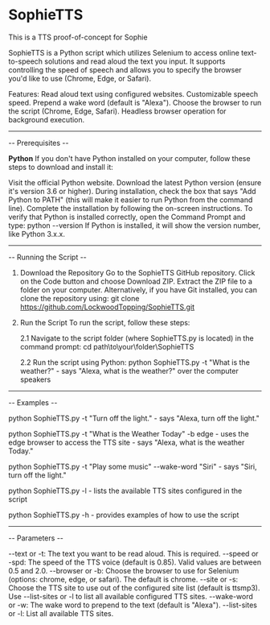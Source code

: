 # SophieTTS
This is a TTS proof-of-concept for Sophie

SophieTTS is a Python script which utilizes Selenium to access online text-to-speech solutions and read aloud the text you input. It supports controlling the speed of speech and allows you to specify the browser you'd like to use (Chrome, Edge, or Safari).

Features:
Read aloud text using configured websites.
Customizable speech speed.
Prepend a wake word (default is "Alexa").
Choose the browser to run the script (Chrome, Edge, Safari).
Headless browser operation for background execution.


---------------------
--  Prerequisites  --

**Python**
If you don't have Python installed on your computer, follow these steps to download and install it:

Visit the official Python website.
Download the latest Python version (ensure it's version 3.6 or higher).
During installation, check the box that says "Add Python to PATH" (this will make it easier to run Python from the command line).
Complete the installation by following the on-screen instructions.
To verify that Python is installed correctly, open the Command Prompt and type:
  python --version
If Python is installed, it will show the version number, like Python 3.x.x.


--------------------------
--  Running the Script  --

1. Download the Repository
Go to the SophieTTS GitHub repository.
Click on the Code button and choose Download ZIP.
Extract the ZIP file to a folder on your computer.
Alternatively, if you have Git installed, you can clone the repository using:
  git clone https://github.com/LockwoodTopping/SophieTTS.git

2. Run the Script
To run the script, follow these steps:

    2.1 Navigate to the script folder (where SophieTTS.py is located) in the command prompt:
      cd path\to\your\folder\SophieTTS

    2.2 Run the script using Python:
      python SophieTTS.py -t "What is the weather?"
        - says "Alexa, what is the weather?" over the computer speakers


----------------
--  Examples  --

  python SophieTTS.py -t "Turn off the light."
    - says "Alexa, turn off the light."

  python SophieTTS.py -t "What is the Weather Today" -b edge
    - uses the edge browser to access the TTS site
    - says "Alexa, what is the weather Today."

  python SophieTTS.py -t "Play some music" --wake-word "Siri"
    - says "Siri, turn off the light."

  python SophieTTS.py -l
    - lists the available TTS sites configured in the script

  python SophieTTS.py -h
    - provides examples of how to use the script  


------------------
--  Parameters  --

--text or -t: The text you want to be read aloud. This is required.
--speed or -spd: The speed of the TTS voice (default is 0.85). Valid values are between 0.5 and 2.0.
--browser or -b: Choose the browser to use for Selenium (options: chrome, edge, or safari). The default is chrome.
--site or -s: Choose the TTS site to use out of the configured site list (default is ttsmp3). Use --list-sites or -l to list all available configured TTS sites.
--wake-word or -w: The wake word to prepend to the text (default is "Alexa").
--list-sites or -l: List all available TTS sites.
